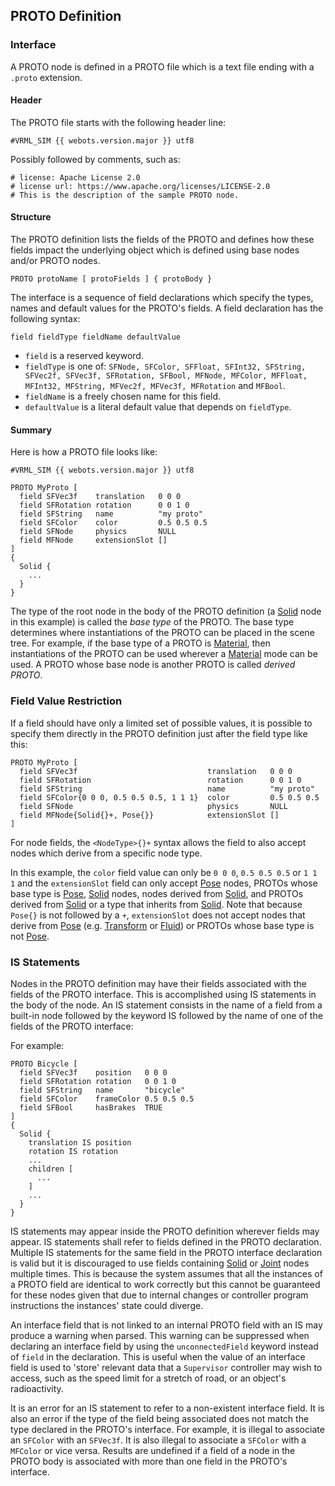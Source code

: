 ## PROTO Definition

### Interface

A PROTO node is defined in a PROTO file which is a text file ending with a `.proto` extension.

#### Header

The PROTO file starts with the following header line:

```
#VRML_SIM {{ webots.version.major }} utf8
```

Possibly followed by comments, such as:

```
# license: Apache License 2.0
# license url: https://www.apache.org/licenses/LICENSE-2.0
# This is the description of the sample PROTO node.
```

#### Structure

The PROTO definition lists the fields of the PROTO and defines how these fields impact the underlying object which is defined using base nodes and/or PROTO nodes.

```
PROTO protoName [ protoFields ] { protoBody }
```

The interface is a sequence of field declarations which specify the types, names and default values for the PROTO's fields.
A field declaration has the following syntax:

```
field fieldType fieldName defaultValue
```

- `field` is a reserved keyword.
- `fieldType` is one of: `SFNode, SFColor, SFFloat, SFInt32, SFString, SFVec2f, SFVec3f, SFRotation, SFBool, MFNode, MFColor, MFFloat, MFInt32, MFString, MFVec2f, MFVec3f, MFRotation` and `MFBool`.
- `fieldName` is a freely chosen name for this field.
- `defaultValue` is a literal default value that depends on `fieldType`.

#### Summary

Here is how a PROTO file looks like:

```
#VRML_SIM {{ webots.version.major }} utf8

PROTO MyProto [
  field SFVec3f    translation   0 0 0
  field SFRotation rotation      0 0 1 0
  field SFString   name          "my proto"
  field SFColor    color         0.5 0.5 0.5
  field SFNode     physics       NULL
  field MFNode     extensionSlot []
]
{
  Solid {
    ...
  }
}
```

The type of the root node in the body of the PROTO definition (a [Solid](solid.md) node in this example) is called the *base type* of the PROTO.
The base type determines where instantiations of the PROTO can be placed in the scene tree.
For example, if the base type of a PROTO is [Material](material.md), then instantiations of the PROTO can be used wherever a [Material](material.md) mode can be used.
A PROTO whose base node is another PROTO is called *derived PROTO*.

### Field Value Restriction

If a field should have only a limited set of possible values, it is possible to specify them directly in the PROTO definition just after the field type like this:
```
PROTO MyProto [
  field SFVec3f                             translation   0 0 0
  field SFRotation                          rotation      0 0 1 0
  field SFString                            name          "my proto"
  field SFColor{0 0 0, 0.5 0.5 0.5, 1 1 1}  color         0.5 0.5 0.5
  field SFNode                              physics       NULL
  field MFNode{Solid{}+, Pose{}}            extensionSlot []
]
```

For node fields, the `<NodeType>{}+` syntax allows the field to also accept nodes which derive from a specific node type.

In this example, the `color` field value can only be `0 0 0`, `0.5 0.5 0.5` or `1 1 1` and the `extensionSlot` field can only accept [Pose](pose.md) nodes, PROTOs whose base type is [Pose](pose.md), [Solid](solid.md) nodes, nodes derived from [Solid](solid.md), and PROTOs derived from [Solid](solid.md) or a type that inherits from [Solid](../reference/solid.md). Note that because  `Pose{}` is not followed by a `+`, `extensionSlot` does not accept nodes that derive from [Pose](pose.md) (e.g. [Transform](transform.md) or [Fluid](fluid.md)) or PROTOs whose base type is not [Pose](pose.md).

### IS Statements

Nodes in the PROTO definition may have their fields associated with the fields of the PROTO interface.
This is accomplished using IS statements in the body of the node.
An IS statement consists in the name of a field from a built-in node followed by the keyword IS followed by the name of one of the fields of the PROTO interface:

For example:

```
PROTO Bicycle [
  field SFVec3f    position   0 0 0
  field SFRotation rotation   0 0 1 0
  field SFString   name       "bicycle"
  field SFColor    frameColor 0.5 0.5 0.5
  field SFBool     hasBrakes  TRUE
]
{
  Solid {
    translation IS position
    rotation IS rotation
    ...
    children [
      ...
    ]
    ...
  }
}
```

IS statements may appear inside the PROTO definition wherever fields may appear.
IS statements shall refer to fields defined in the PROTO declaration.
Multiple IS statements for the same field in the PROTO interface declaration is valid but it is discouraged to use fields containing [Solid](solid.md) or [Joint](joint.md) nodes multiple times.
This is because the system assumes that all the instances of a PROTO field are identical to work correctly but this cannot be guaranteed for these nodes given that due to internal changes or controller program instructions the instances' state could diverge.

An interface field that is not linked to an internal PROTO field with an IS may produce a warning when parsed.
This warning can be suppressed when declaring an interface field by using the `unconnectedField` keyword instead of `field` in the declaration.
This is useful when the value of an interface field is used to 'store' relevant data that a `Supervisor` controller may wish to access, such as the speed limit for a stretch of road, or an object's radioactivity.

It is an error for an IS statement to refer to a non-existent interface field.
It is also an error if the type of the field being associated does not match the type declared in the PROTO's interface.
For example, it is illegal to associate an `SFColor` with an `SFVec3f`.
It is also illegal to associate a `SFColor` with a `MFColor` or vice versa.
Results are undefined if a field of a node in the PROTO body is associated with more than one field in the PROTO's interface.
